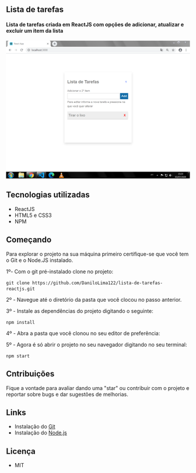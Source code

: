 ## Lista de tarefas
#### Lista de tarefas criada em ReactJS com opções de adicionar, atualizar e excluir um item da lista

![](lista.png)


## Tecnologias utilizadas

- ReactJS
- HTML5 e CSS3
- NPM

## Começando

Para explorar o projeto na sua máquina primeiro certifique-se que você tem o Git e o Node.JS instalado.

1º- Com o git pré-instalado clone no projeto:

~~~shell
git clone https://github.com/DaniloLima122/lista-de-tarefas-reactjs.git
~~~

2º - Navegue até o diretório da pasta que você clocou no passo anterior.

3º - Instale as dependências do projeto digitando o seguinte:
~~~shell
npm install
~~~

4º - Abra a pasta que você clonou no seu editor de preferência:

5º - Agora é só abrir o projeto no seu navegador digitando no seu terminal:
~~~shell
npm start
~~~


## Cntribuições

Fique a vontade para avaliar dando uma "star" ou contribuir com o projeto e reportar sobre bugs e dar sugestões de melhorias.


## Links

- Instalação do [Git](https://git-scm.com/)
- Instalação do [Node.js](https://nodejs.org/en/download/) 

## Licença
- MIT


